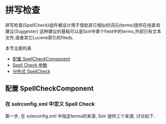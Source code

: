 # 拼写检查

拼写检查(SpellCheck)组件被设计用于借助其它相似的词元(terms)提供在线查询建议(Suggester)
这种建议的基础可以是Solr中某个field中的terms,外部已有文本文件,或者其它Lucene索引的fileds.

本节主题列表
* [配置 SpellCheckComponent](#configure)
* [Spell Check 参数](#parameters)
* [分布式 SpellCheck](#distributed)



## <span id="configure" name="configure">配置 SpellCheckComponent</span>

### 在 solrconfig.xml 中定义 Spell Check

第一步, 在 soleconfig.xml 中指定terms的来源, Solr 提供三个来源, 讨论如下.
